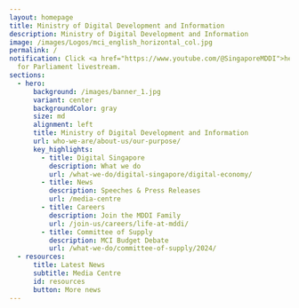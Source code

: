 ```yaml
---
layout: homepage
title: Ministry of Digital Development and Information
description: Ministry of Digital Development and Information
image: /images/Logos/mci_english_horizontal_col.jpg
permalink: /
notification: Click <a href="https://www.youtube.com/@SingaporeMDDI">here</a>
  for Parliament livestream.
sections:
  - hero:
      background: /images/banner_1.jpg
      variant: center
      backgroundColor: gray
      size: md
      alignment: left
      title: Ministry of Digital Development and Information
      url: who-we-are/about-us/our-purpose/
      key_highlights:
        - title: Digital Singapore
          description: What we do
          url: /what-we-do/digital-singapore/digital-economy/
        - title: News
          description: Speeches & Press Releases
          url: /media-centre
        - title: Careers
          description: Join the MDDI Family
          url: /join-us/careers/life-at-mddi/
        - title: Committee of Supply
          description: MCI Budget Debate
          url: /what-we-do/committee-of-supply/2024/
  - resources:
      title: Latest News
      subtitle: Media Centre
      id: resources
      button: More news
---
```

